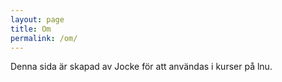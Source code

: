 ```yaml
---
layout: page
title: Om
permalink: /om/
---
```


Denna sida är skapad av Jocke för att användas i kurser på lnu.

